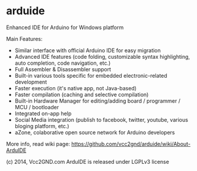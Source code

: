 arduide
=======

Enhanced IDE for Arduino for Windows platform

Main Features:
- Similar interface with official Arduino IDE for easy migration
- Advanced IDE features (code folding, customizable syntax highlighting, auto completion, code navigation, etc.)
- Full Assembler & Disassembler support
- Built-in various tools specific for embedded electronic-related development
- Faster execution (it's native app, not Java-based)
- Faster compilation (caching and selective compilation)
- Built-in Hardware Manager for editing/adding board / programmer / MCU / bootloader
- Integrated on-app help
- Social Media integration (publish to facebook, twitter, youtube, various bloging platform, etc.)
- aZone, colaborative open source network for Arduino developers

More info, read wiki page:
https://github.com/vcc2gnd/arduide/wiki/About-ArduIDE

(c) 2014, Vcc2GND.com
ArduIDE is released under LGPLv3 license
